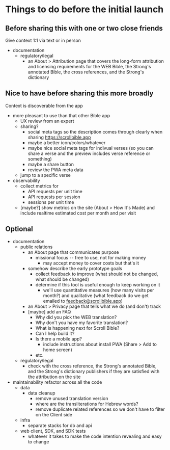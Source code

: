 # Things to do before the initial launch

## Before sharing this with one or two close friends

Give context 1:1 via text or in person

- documentation
  - regulatory/legal
    - an About > Attribution page that covers the long-form attribution and
      licensing requirements for the WEB Bible, the Strong's annotated Bible,
      the cross references, and the Strong's dictionary

## Nice to have before sharing this more broadly
Context is discoverable from the app

- more pleasant to use than that other Bible app
  - UX review from an expert
  - sharing?
    - social meta tags so the description comes through clearly when sharing
      https://scrollbible.app
    - maybe a better icon/colors/whatever
    - maybe nice social meta tags for indivual verses (so you can share a verse
      and the preview includes verse reference or something)
    - maybe a share button
    - review the PWA meta data
  - jump to a specific verse
- observability
  - collect metrics for
     - API requests per unit time
     - API requests per session
     - sessions per unit time
  - [maybe?] show metrics on the site (About > How It's Made) and include realtime
    estimated cost per month and per visit

## Optional

- documentation
  - public relations
    - an About page that communicates purpose
       - missional focus -- free to use, not for making money
          - may accept money to cover costs but that's it
    - somehow describe the early prototype goals
      - collect feedback to improve (what should not be changed, what should be
        changed)
      - determine if this tool is useful enough to keep working on it
         - we'll use quantitative measures (how many visits per month?) and
           qualitative (what feedback do we get emailed to
           feedback@scrollbible.app)
    - an About > Privacy page that tells what we do (and don't) track
    - [maybe] add an FAQ
       - Why did you pick the WEB translation?
       - Why don't you have my favorite translation?
       - What is happening next for Scroll Bible?
       - Can I help build it?
       - Is there a mobile app?
          - include instructions about install PWA (Share > Add to home screen)
       - etc.
  - regulatory/legal
    - check with the cross reference, the Strong's annotated Bible, and the Strong's
      dictionary publishers if they are satisfied with the attribution on the site
- maintainability refactor across all the code
  - data
     - data cleanup
        - remove unused translation version
        - where are the transliterations for Hebrew words?
        - remove duplicate related references so we don't have to filter on the
          Client side
  - infra
     - separate stacks for db and api
  - web client, SDK, and SDK tests
     - whatever it takes to make the code intention revealing and easy to change

